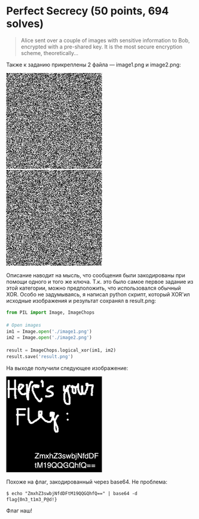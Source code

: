 # Perfect Secrecy (50 points, 694 solves)

> Alice sent over a couple of images with sensitive information to Bob, encrypted with a pre-shared key. It is the most 
> secure encryption scheme, theoretically...

Также к заданию прикреплены 2 файла — image1.png и image2.png:

![image1.png](./image1.png) ![image2.png](./image2.png)

Описание наводит на мысль, что сообщения были закодированы при помощи одного и того же ключа. Т.к. это было самое первое
задание из этой категории, можно предположить, что использовался обычный XOR. Особо не задумываясь, я написал python 
скрипт, который XOR'ил исходные изображения и результат сохранял в result.png:

```python
from PIL import Image, ImageChops

# Open images
im1 = Image.open('./image1.png')
im2 = Image.open('./image2.png')

result = ImageChops.logical_xor(im1, im2)
result.save('result.png')
```

На выходе получили следующее изображение:

![result.png](./result.png)

Похоже на флаг, закодированный через base64. Не проблема:

```shell script
$ echo "ZmxhZ3swbjNfdDFtM19QQGQhfQ==" | base64 -d
flag{0n3_t1m3_P@d!}
```

Флаг наш!
